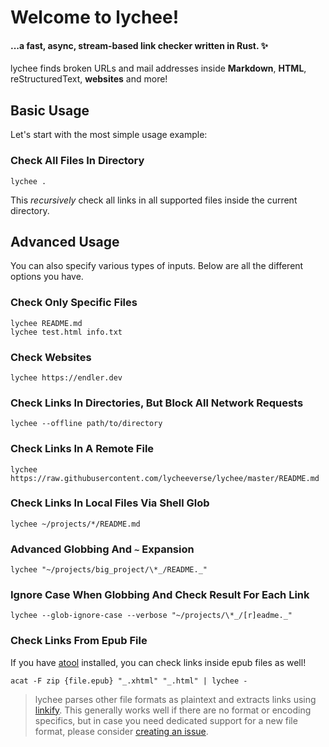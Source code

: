 # Welcome to lychee!

#### ...a fast, async, stream-based link checker written in Rust. ✨ <!-- {docsify-ignore} -->

lychee finds broken URLs and mail addresses inside **Markdown**, **HTML**,
reStructuredText, **websites** and more!

## Basic Usage

Let's start with the most simple usage example:

### Check All Files In Directory <!-- {docsify-ignore} -->

```
lychee .
```

This _recursively_ check all links in all supported files inside the current
directory. 

## Advanced Usage

You can also specify various types of inputs.
Below are all the different options you have.

### Check Only Specific Files

```
lychee README.md
lychee test.html info.txt
```

### Check Websites

```
lychee https://endler.dev
```

### Check Links In Directories, But Block All Network Requests

```
lychee --offline path/to/directory
```

### Check Links In A Remote File

```
lychee https://raw.githubusercontent.com/lycheeverse/lychee/master/README.md
```

### Check Links In Local Files Via Shell Glob

```
lychee ~/projects/*/README.md
```

### Advanced Globbing And `~` Expansion

```
lychee "~/projects/big_project/\*_/README._"
```

### Ignore Case When Globbing And Check Result For Each Link

```
lychee --glob-ignore-case --verbose "~/projects/\*_/[r]eadme._"
```

### Check Links From Epub File

If you have [atool] installed, you can check links inside epub files as well!

```
acat -F zip {file.epub} "_.xhtml" "_.html" | lychee -
```

> lychee parses other file formats as plaintext and extracts links using
> [linkify]. This generally works well if there are no format or encoding
> specifics, but in case you need dedicated support for a new file format, please
> consider [creating an issue][issue].

[atool]: https://www.nongnu.org/atool
[linkify]: https://github.com/robinst/linkify
[issue]: https://github.com/lycheeverse/lychee/issues
